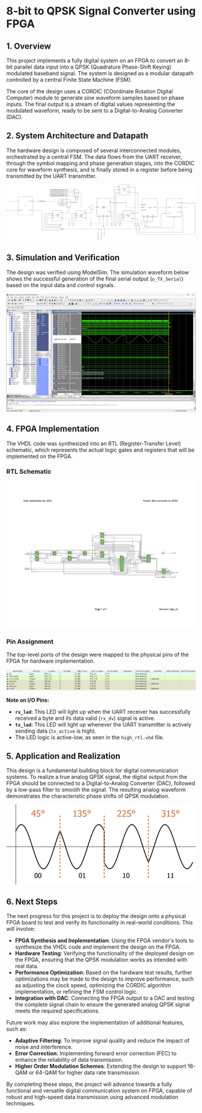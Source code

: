 # 8-bit to QPSK Signal Converter using FPGA

## 1. Overview

This project implements a fully digital system on an FPGA to convert an 8-bit parallel data input into a QPSK (Quadrature Phase-Shift Keying) modulated baseband signal. The system is designed as a modular datapath controlled by a central Finite State Machine (FSM).

The core of the design uses a CORDIC (COordinate Rotation DIgital Computer) module to generate sine waveform samples based on phase inputs. The final output is a stream of digital values representing the modulated waveform, ready to be sent to a Digital-to-Analog Converter (DAC).

## 2. System Architecture and Datapath

The hardware design is composed of several interconnected modules, orchestrated by a central FSM. The data flows from the UART receiver, through the symbol mapping and phase generation stages, into the CORDIC core for waveform synthesis, and is finally stored in a register before being transmitted by the UART transmitter.

![System Block Diagram](visual/Datapath.png)

## 3. Simulation and Verification

The design was verified using ModelSim. The simulation waveform below shows the successful generation of the final serial output (`o_TX_Serial`) based on the input data and control signals.

![ModelSim Waveform](visual/ModelSIM%20Result.png)

## 4. FPGA Implementation

The VHDL code was synthesized into an RTL (Register-Transfer Level) schematic, which represents the actual logic gates and registers that will be implemented on the FPGA.

### RTL Schematic
![RTL View](visual/RTL.jpg)

### Pin Assignment
The top-level ports of the design were mapped to the physical pins of the FPGA for hardware implementation.

![FPGA Pin List](visual/Pin%20List.png)

**Note on I/O Pins:**
- **`rx_led`**: This LED will light up when the UART receiver has successfully received a byte and its data valid (`rx_dv`) signal is active.
- **`tx_led`**: This LED will light up whenever the UART transmitter is actively sending data (`tx_active` is high).
- The LED logic is active-low, as seen in the `high_rtl.vhd` file.

## 5. Application and Realization

This design is a fundamental building block for digital communication systems. To realize a true analog QPSK signal, the digital output from the FPGA should be connected to a Digital-to-Analog Converter (DAC), followed by a low-pass filter to smooth the signal. The resulting analog waveform demonstrates the characteristic phase shifts of QPSK modulation.

![Example QPSK Signal](visual/TB_QPSK_1.webp)

## 6. Next Steps

The next progress for this project is to deploy the design onto a physical FPGA board to test and verify its functionality in real-world conditions. This will involve:

- **FPGA Synthesis and Implementation**: Using the FPGA vendor's tools to synthesize the VHDL code and implement the design on the FPGA.
- **Hardware Testing**: Verifying the functionality of the deployed design on the FPGA, ensuring that the QPSK modulation works as intended with real data.
- **Performance Optimization**: Based on the hardware test results, further optimizations may be made to the design to improve performance, such as adjusting the clock speed, optimizing the CORDIC algorithm implementation, or refining the FSM control logic.
- **Integration with DAC**: Connecting the FPGA output to a DAC and testing the complete signal chain to ensure the generated analog QPSK signal meets the required specifications.

Future work may also explore the implementation of additional features, such as:
- **Adaptive Filtering**: To improve signal quality and reduce the impact of noise and interference.
- **Error Correction**: Implementing forward error correction (FEC) to enhance the reliability of data transmission.
- **Higher Order Modulation Schemes**: Extending the design to support 16-QAM or 64-QAM for higher data rate transmission.

By completing these steps, the project will advance towards a fully functional and versatile digital communication system on FPGA, capable of robust and high-speed data transmission using advanced modulation techniques.